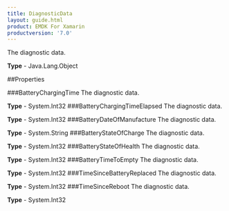 ```yaml
---
title: DiagnosticData
layout: guide.html
product: EMDK For Xamarin 
productversion: '7.0' 
---
```

The diagnostic data.

**Type** - Java.Lang.Object

##Properties

###BatteryChargingTime
The diagnostic data.

**Type** - System.Int32
###BatteryChargingTimeElapsed
The diagnostic data.

**Type** - System.Int32
###BatteryDateOfManufacture
The diagnostic data.

**Type** - System.String
###BatteryStateOfCharge
The diagnostic data.

**Type** - System.Int32
###BatteryStateOfHealth
The diagnostic data.

**Type** - System.Int32
###BatteryTimeToEmpty
The diagnostic data.

**Type** - System.Int32
###TimeSinceBatteryReplaced
The diagnostic data.

**Type** - System.Int32
###TimeSinceReboot
The diagnostic data.

**Type** - System.Int32
